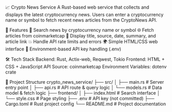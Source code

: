 📈 Crypto News Service
A Rust-based web service that collects and displays the latest cryptocurrency news. Users can enter a cryptocurrency name or symbol to fetch recent news articles from the CryptoNews API.

🚀 Features
🔎 Search news by cryptocurrency name or symbol
🌐 Fetch articles from coinmarketcap
📰 Display title, source, date, summary, and article link
💥 Handle API rate limits and errors
🌍 Simple HTML/CSS web interface
🔐 Environment-based API key handling (.env)

🛠 Tech Stack
Backend: Rust, Actix-web, Reqwest, Tokio
Frontend: HTML + CSS + JavaScript
API Source: coinmarketcap
Environment Variables: dotenv crate

📁 Project Structure
crypto_news_service/
├── src/
│   ├── main.rs        # Server entry point
│   ├── api.rs         # API route & query logic
│   └── models.rs      # Data model & fetch logic
├── frontend/
│   ├── index.html     # Search interface
│   └── style.css      # Page styling
├── .env               # API key (not committed)
├── Cargo.toml         # Rust project config
└── README.md          # Project documentation
